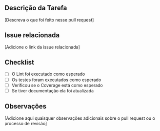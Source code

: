 ## Descrição da Tarefa

[Descreva o que foi feito nesse pull request]

## Issue relacionada

[Adicione o link da issue relacionada]

## Checklist

- [ ] O Lint foi executado como esperado
- [ ] Os testes foram executados como esperado
- [ ] Verificou se o Coverage está como esperado
- [ ] Se tiver documentação ela foi atualizada

## Observações

[Adicione aqui quaisquer observações adicionais sobre o pull request ou o processo de revisão]
